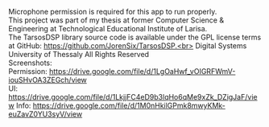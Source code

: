 Microphone permission is required for this app to run properly.<br>
This project was part of my thesis at former Computer Science & Engineering at Technological Educational Institute of Larisa.<br>
The TarsosDSP library source code is available under the GPL license terms at GitHub: https://github.com/JorenSix/TarsosDSP.<br>
Digital Systems University of Thessaly All Rights Reserved<br>
Screenshots:<br>
Permission: https://drive.google.com/file/d/1LgOaHwf_vOIGRFWmV-iouSHvOA3ZEGch/view <br>
UI: https://drive.google.com/file/d/1LkjjFC4eD9b3lqHo6qMe9xZk_DZigJaF/view 
Info: https://drive.google.com/file/d/1M0nHkilGPmk8mwyKMk-euZavZ0YU3syV/view
